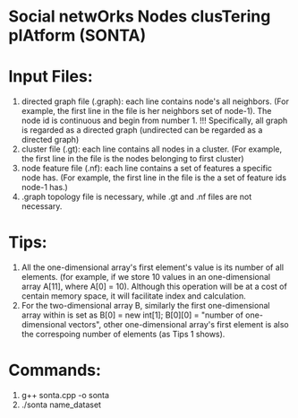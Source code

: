 # Social netwOrks Nodes clusTering plAtform (SONTA)

# Input Files:
1. directed graph file (.graph): each line contains node's all neighbors. (For example, the first line in the file is her neighbors set of node-1). The node id is continuous and begin from number 1. !!! Specifically, all graph is regarded as a directed graph (undirected can be regarded as a directed graph)
2. cluster file (.gt): each line contains all nodes in a cluster. (For example, the first line in the file is the nodes belonging to first cluster)
3. node feature file (.nf): each line contains a set of features a specific node has. (For example, the first line in the file is the a set of feature ids node-1 has.)
4. .graph topology file is necessary, while .gt and .nf files are not necessary.

# Tips:
1. All the one-dimensional array's first element's value is its number of all elements. (for example, if we store 10 values in an one-dimensional array A[11], where A[0] = 10). Although this operation will be at a cost of centain memory space, it will facilitate index and calculation.
2. For the two-dimensional array B, similarly the first one-dimensional array within is set as B[0] = new int[1]; B[0][0] = "number of one-dimensional vectors", other one-dimensional array's first element is also the correspoing number of elements (as Tips 1 shows).

# Commands:
1. g++ sonta.cpp -o sonta
2. ./sonta name_dataset
